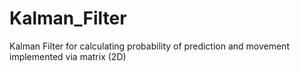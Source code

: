 # Kalman_Filter
Kalman Filter for calculating probability of prediction and movement implemented via matrix (2D)

